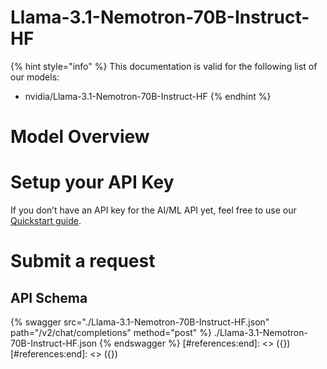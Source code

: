 [#references:start]: <> ({ "template": "openapi" })
[#references:start]: <> ({ "template": "openapi" })
# Llama-3.1-Nemotron-70B-Instruct-HF

{% hint style="info" %}
This documentation is valid for the following list of our models:
* nvidia/Llama-3.1-Nemotron-70B-Instruct-HF
{% endhint %}

# Model Overview


# Setup your API Key
If you don’t have an API key for the AI/ML API yet, feel free to use our [Quickstart guide](https://docs.aimlapi.com/quickstart/setting-up).

# Submit a request
## API Schema
{% swagger src="./Llama-3.1-Nemotron-70B-Instruct-HF.json" path="/v2/chat/completions" method="post" %}
./Llama-3.1-Nemotron-70B-Instruct-HF.json
{% endswagger %}
[#references:end]: <> ({})
[#references:end]: <> ({})